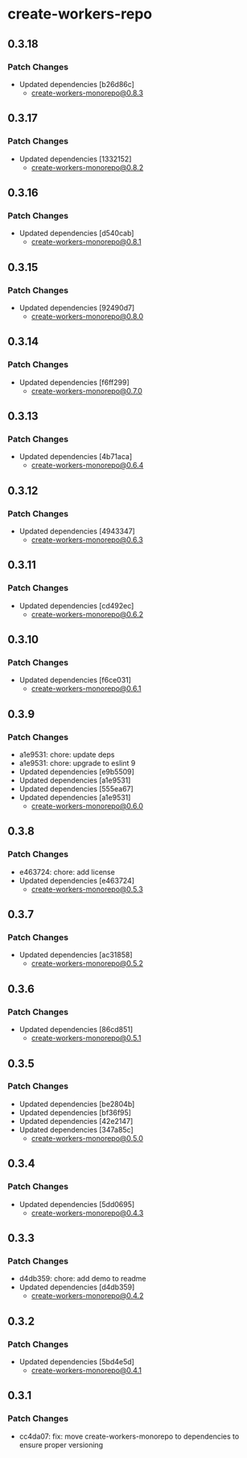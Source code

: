 # create-workers-repo

## 0.3.18

### Patch Changes

- Updated dependencies [b26d86c]
  - create-workers-monorepo@0.8.3

## 0.3.17

### Patch Changes

- Updated dependencies [1332152]
  - create-workers-monorepo@0.8.2

## 0.3.16

### Patch Changes

- Updated dependencies [d540cab]
  - create-workers-monorepo@0.8.1

## 0.3.15

### Patch Changes

- Updated dependencies [92490d7]
  - create-workers-monorepo@0.8.0

## 0.3.14

### Patch Changes

- Updated dependencies [f6ff299]
  - create-workers-monorepo@0.7.0

## 0.3.13

### Patch Changes

- Updated dependencies [4b71aca]
  - create-workers-monorepo@0.6.4

## 0.3.12

### Patch Changes

- Updated dependencies [4943347]
  - create-workers-monorepo@0.6.3

## 0.3.11

### Patch Changes

- Updated dependencies [cd492ec]
  - create-workers-monorepo@0.6.2

## 0.3.10

### Patch Changes

- Updated dependencies [f6ce031]
  - create-workers-monorepo@0.6.1

## 0.3.9

### Patch Changes

- a1e9531: chore: update deps
- a1e9531: chore: upgrade to eslint 9
- Updated dependencies [e9b5509]
- Updated dependencies [a1e9531]
- Updated dependencies [555ea67]
- Updated dependencies [a1e9531]
  - create-workers-monorepo@0.6.0

## 0.3.8

### Patch Changes

- e463724: chore: add license
- Updated dependencies [e463724]
  - create-workers-monorepo@0.5.3

## 0.3.7

### Patch Changes

- Updated dependencies [ac31858]
  - create-workers-monorepo@0.5.2

## 0.3.6

### Patch Changes

- Updated dependencies [86cd851]
  - create-workers-monorepo@0.5.1

## 0.3.5

### Patch Changes

- Updated dependencies [be2804b]
- Updated dependencies [bf36f95]
- Updated dependencies [42e2147]
- Updated dependencies [347a85c]
  - create-workers-monorepo@0.5.0

## 0.3.4

### Patch Changes

- Updated dependencies [5dd0695]
  - create-workers-monorepo@0.4.3

## 0.3.3

### Patch Changes

- d4db359: chore: add demo to readme
- Updated dependencies [d4db359]
  - create-workers-monorepo@0.4.2

## 0.3.2

### Patch Changes

- Updated dependencies [5bd4e5d]
  - create-workers-monorepo@0.4.1

## 0.3.1

### Patch Changes

- cc4da07: fix: move create-workers-monorepo to dependencies to ensure proper versioning
